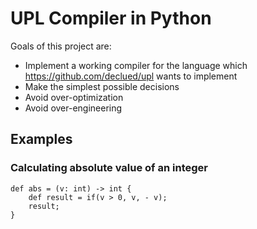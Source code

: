 # UPL Compiler in Python

Goals of this project are:

* Implement a working compiler for the language which https://github.com/declued/upl wants to implement
* Make the simplest possible decisions
* Avoid over-optimization
* Avoid over-engineering

## Examples

### Calculating absolute value of an integer
```
def abs = (v: int) -> int {
    def result = if(v > 0, v, - v);
    result;
}
```
